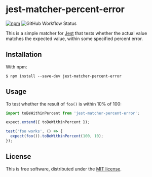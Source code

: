 # jest-matcher-percent-error

[![npm](https://img.shields.io/npm/v/jest-matcher-percent-error.svg)](https://www.npmjs.com/package/jest-matcher-percent-error)
![GitHub Workflow Status](https://img.shields.io/github/workflow/status/ianprime0509/jest-matcher-percent-error/Node.js%20CI)

This is a simple matcher for [Jest](https://facebook.github.io/jest) that tests
whether the actual value matches the expected value, within some specified
percent error.

## Installation

With npm:

```shell
$ npm install --save-dev jest-matcher-percent-error
```

## Usage

To test whether the result of `foo()` is within 10% of 100:

```javascript
import toBeWithinPercent from 'jest-matcher-percent-error';

expect.extend({ toBeWithinPercent });

test('foo works', () => {
  expect(foo()).toBeWithinPercent(100, 10);
});
```

## License

This is free software, distributed under the [MIT
license](https://opensource.org/licenses/MIT).
